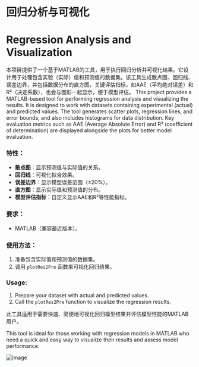 # 回归分析与可视化
# Regression Analysis and Visualization

本项目提供了一个基于MATLAB的工具，用于执行回归分析并可视化结果。它设计用于处理包含实验（实际）值和预测值的数据集。该工具生成散点图、回归线、误差边界，并包括数据分布的直方图。关键评估指标，如AAE（平均绝对误差）和R²（决定系数），也会与图形一起显示，便于模型评估。
This project provides a MATLAB-based tool for performing regression analysis and visualizing the results. It is designed to work with datasets containing experimental (actual) and predicted values. The tool generates scatter plots, regression lines, and error bounds, and also includes histograms for data distribution. Key evaluation metrics such as AAE (Average Absolute Error) and R² (coefficient of determination) are displayed alongside the plots for better model evaluation.

### 特性：
- **散点图**：显示预测值与实际值的关系。
- **回归线**：可视化拟合效果。
- **误差边界**：显示模型误差范围（±20%）。
- **直方图**：显示实际值和预测值的分布。
- **模型评估指标**：自定义显示AAE和R²等性能指标。

### 要求：
- MATLAB（兼容最近版本）。

### 使用方法：
1. 准备包含实际值和预测值的数据集。
2. 调用 `plotRes2Pre` 函数来可视化回归结果。
### Usage:
1. Prepare your dataset with actual and predicted values.
2. Call the `plotRes2Pre` function to visualize the regression results.

此工具适用于需要快速、简便地可视化回归模型结果并评估模型性能的MATLAB用户。

This tool is ideal for those working with regression models in MATLAB who need a quick and easy way to visualize their results and assess model performance.

![image](https://github.com/user-attachments/assets/71e2b6e2-9e2c-40eb-b995-2da37e921640)
